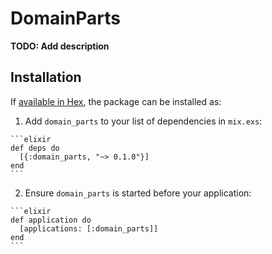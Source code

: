 # DomainParts

**TODO: Add description**

## Installation

If [available in Hex](https://hex.pm/docs/publish), the package can be installed as:

  1. Add `domain_parts` to your list of dependencies in `mix.exs`:

    ```elixir
    def deps do
      [{:domain_parts, "~> 0.1.0"}]
    end
    ```

  2. Ensure `domain_parts` is started before your application:

    ```elixir
    def application do
      [applications: [:domain_parts]]
    end
    ```

